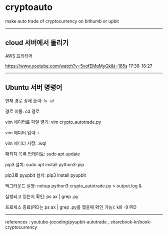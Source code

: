 # cryptoauto
make auto trade of cryptocurrency on bithumb or upbit

----------------------------------------
cloud 서버에서 돌리기
----------------------------------------
AWS 프리티어

https://www.youtube.com/watch?v=5vofEMqMyGk&t=185s
17:36-18:27


-----------------------------------------

Ubuntu 서버 명령어
----------------------------------------
현재 경로 상세 출력: ls -al

경로 이동: cd 경로

vim 에디터로 파일 열기: vim crypto_autotrade.py

vim 에디터 입력: i

vim 에디터 저장: :wq!

패키지 목록 업데이트: sudo apt update

pip3 설치: sudo apt install python3-pip

pip3로 pyupbit 설치: pip3 install pyupbit

백그라운드 실행: nohup python3 crypto_autotrade.py > output.log &

실행되고 있는지 확인: ps ax | grep .py

프로세스 종료(PID는 ps ax | grep .py를 했을때 확인 가능): kill -9 PID

------------------------------------------------------------------------

references : youtube-jocoding/pyupbit-autotrade   , sharebook-kr/book-cryptocurrency

